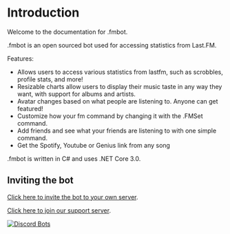 # Introduction

Welcome to the documentation for .fmbot.

.fmbot is an open sourced bot used for accessing statistics from Last.FM.

Features:

- Allows users to access various statistics from lastfm, such as scrobbles, profile stats, and more!
- Resizable charts allow users to display their music taste in any way they want, with support for albums and artists.
- Avatar changes based on what people are listening to. Anyone can get featured!
- Customize how your fm command by changing it with the .FMSet command.
- Add friends and see what your friends are listening to with one simple command.
- Get the Spotify, Youtube or Genius link from any song

.fmbot is written in C# and uses .NET Core 3.0.

## Inviting the bot

[Click here to invite the bot to your own server](https://discordapp.com/oauth2/authorize?client_id=356268235697553409&scope=bot&permissions=50176).

[Click here to join our support server](https://discord.gg/5SZRGnJ).

[![Discord Bots](https://top.gg/api/widget/356268235697553409.svg)](https://top.gg/bot/356268235697553409)
